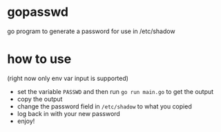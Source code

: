 # gopasswd
go program to generate a password for use in /etc/shadow

# how to use
(right now only env var input is supported)
- set the variable `PASSWD` and then run `go run main.go` to get the output
- copy the output
- change the password field in `/etc/shadow` to what you copied
- log back in with your new password
- enjoy!
